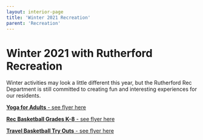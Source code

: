 ```yaml
---
layout: interior-page
title: 'Winter 2021 Recreation'
parent: 'Recreation'
---
```

# Winter 2021 with Rutherford Recreation

Winter activities may look a little different this year, but the Rutherford Rec Department is still committed to creating fun and interesting experiences for our residents. 

[**Yoga for Adults** - see flyer here](https://storage.googleapis.com/static.rutherford-nj.com/recreation/winter-2020-21/YOGA%20FLYER%202_16_2021.pdf)

[**Rec Basketball Grades K-8** - see flyer here](https://storage.googleapis.com/static.rutherford-nj.com/recreation/winter-2020-21/WINTER%20Basketball%20Registration_2020_K-8th.pdf)

[**Travel Basketball Try Outs** - see flyer here](https://storage.googleapis.com/static.rutherford-nj.com/recreation/winter-2020-21/Travel%20Basketball%20Flyer%202021-2.pdf)
